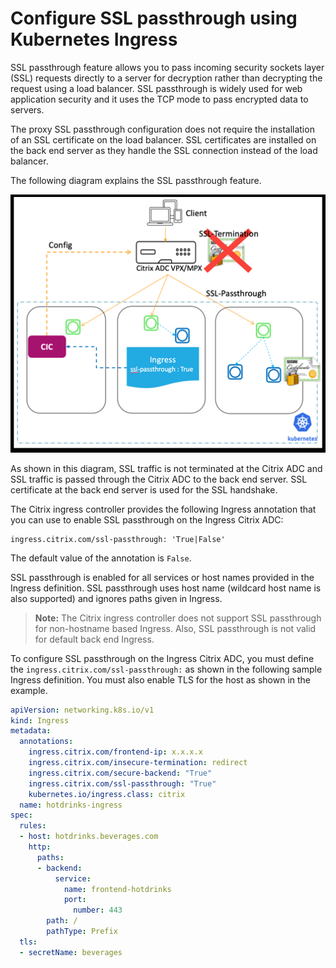 # Configure SSL passthrough using Kubernetes Ingress

SSL passthrough feature allows you to pass incoming security sockets layer (SSL) requests directly to a server for decryption rather than decrypting the request using a load balancer. SSL passthrough is widely used for web application security and it uses the TCP mode to pass encrypted data to servers.

The proxy SSL passthrough configuration does not require the installation of an SSL certificate on the load balancer. SSL certificates are installed on the back end server as they handle the SSL connection instead of the load balancer.

The following diagram explains the SSL passthrough feature.

![SSL Passthrough](../media/ssl-passthrough.png)

As shown in this diagram, SSL traffic is not terminated at the Citrix ADC and SSL traffic is passed through the Citrix ADC to the back end server. SSL certificate at the back end server is used for the SSL handshake.

The Citrix ingress controller provides the following Ingress annotation that you can use to enable SSL passthrough on the Ingress Citrix ADC:

    ingress.citrix.com/ssl-passthrough: 'True|False'

The default value of the annotation is `False`.

SSL passthrough is enabled for all services or host names provided in the Ingress definition. SSL passthrough uses host name (wildcard host name is also supported) and ignores paths given in Ingress.

> **Note:** The Citrix ingress controller does not support SSL passthrough for non-hostname based Ingress. Also, SSL passthrough is not valid for default back end Ingress.

To configure SSL passthrough on the Ingress Citrix ADC, you must define the `ingress.citrix.com/ssl-passthrough:` as shown in the following sample Ingress definition. You must also enable TLS for the host as shown in the example.

```yml
apiVersion: networking.k8s.io/v1
kind: Ingress
metadata:
  annotations:
    ingress.citrix.com/frontend-ip: x.x.x.x
    ingress.citrix.com/insecure-termination: redirect
    ingress.citrix.com/secure-backend: "True"
    ingress.citrix.com/ssl-passthrough: "True"
    kubernetes.io/ingress.class: citrix
  name: hotdrinks-ingress
spec:
  rules:
  - host: hotdrinks.beverages.com
    http:
      paths:
      - backend:
          service:
            name: frontend-hotdrinks
            port:
              number: 443
        path: /
        pathType: Prefix
  tls:
  - secretName: beverages
```
